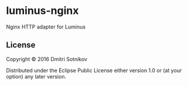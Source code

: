 # luminus-nginx

Nginx HTTP adapter for Luminus

## License

Copyright © 2016 Dmitri Sotnikov

Distributed under the Eclipse Public License either version 1.0 or (at your option) any later version.
